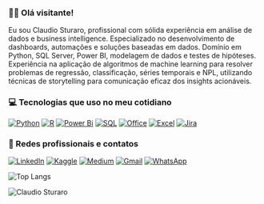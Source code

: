 ### 👨‍💻 Olá visitante!
Eu sou Claudio Sturaro, profissional com sólida experiência em análise de dados e business intelligence. Especializado no desenvolvimento de dashboards, automações e soluções baseadas em dados. Domínio em Python, SQL Server, Power BI, modelagem de dados e testes de hipóteses. Experiência na aplicação de algoritmos de machine learning para resolver problemas de regressão, classificação, séries temporais e NPL, utilizando técnicas de storytelling para comunicação eficaz dos insights acionáveis.

### 💻 Tecnologias que uso no meu cotidiano
[![Python](https://img.shields.io/badge/Python-14354C?style=for-the-badge&logo=python&logoColor=white)]() 
[![R](https://img.shields.io/badge/R-276DC3?style=for-the-badge&logo=r&logoColor=white)]() 
[![Power Bi](https://img.shields.io/badge/PowerBI-F2C811?style=for-the-badge&logo=Power%20BI&logoColor=white)]() 
[![SQL](https://img.shields.io/badge/Microsoft_SQL_Server-CC2927?style=for-the-badge&logo=microsoft-sql-server&logoColor=white)]() 
[![Office](https://img.shields.io/badge/Microsoft_Office-D83B01?style=for-the-badge&logo=microsoft-office&logoColor=white)]() 
[![Excel](https://img.shields.io/badge/Microsoft_Excel-217346?style=for-the-badge&logo=microsoft-excel&logoColor=white)]()
[![Jira](https://img.shields.io/badge/Jira-0052CC?style=for-the-badge&logo=Jira&logoColor=white)]() 

### 📱 Redes profissionais e contatos
[![LinkedIn](https://img.shields.io/badge/LinkedIn-0077B5?style=for-the-badge&logo=linkedin&logoColor=white)](https://www.linkedin.com/in/claudiosturaro/) 
[![Kaggle](https://img.shields.io/badge/Kaggle-20BEFF?style=for-the-badge&logo=Kaggle&logoColor=white)](https://www.kaggle.com/sturarods) [![Medium](https://img.shields.io/badge/Medium-12100E?style=for-the-badge&logo=medium&logoColor=white)](https://medium.com/@sturaro.ds) 
[![Gmail](https://img.shields.io/badge/Gmail-D14836?style=for-the-badge&logo=gmail&logoColor=white)](https://www.google.com/intl/pt-BR/gmail/about/)
[![WhatsApp](https://img.shields.io/badge/WhatsApp-25D366?style=for-the-badge&logo=whatsapp&logoColor=white)](https://web.whatsapp.com/)

![Top Langs](https://github-readme-stats.vercel.app/api/top-langs/?username=sturaro-ds&layout=compact)

![Claudio Sturaro](https://github-readme-stats.vercel.app/api?username=sturaro-ds&show_icons=true&theme=gradiente)
